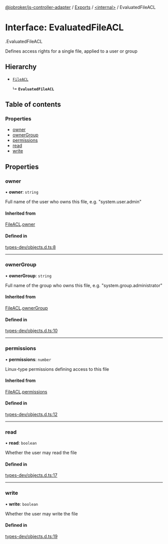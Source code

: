 [@iobroker/js-controller-adapter](../README.md) / [Exports](../modules.md) / [<internal\>](../modules/internal_.md) / EvaluatedFileACL

# Interface: EvaluatedFileACL

[<internal>](../modules/internal_.md).EvaluatedFileACL

Defines access rights for a single file, applied to a user or group

## Hierarchy

- [`FileACL`](internal_.FileACL.md)

  ↳ **`EvaluatedFileACL`**

## Table of contents

### Properties

- [owner](internal_.EvaluatedFileACL.md#owner)
- [ownerGroup](internal_.EvaluatedFileACL.md#ownergroup)
- [permissions](internal_.EvaluatedFileACL.md#permissions)
- [read](internal_.EvaluatedFileACL.md#read)
- [write](internal_.EvaluatedFileACL.md#write)

## Properties

### owner

• **owner**: `string`

Full name of the user who owns this file, e.g. "system.user.admin"

#### Inherited from

[FileACL](internal_.FileACL.md).[owner](internal_.FileACL.md#owner)

#### Defined in

[types-dev/objects.d.ts:8](https://github.com/ioBroker/ioBroker.js-controller/blob/610f351b/packages/types-dev/objects.d.ts#L8)

___

### ownerGroup

• **ownerGroup**: `string`

Full name of the group who owns this file, e.g. "system.group.administrator"

#### Inherited from

[FileACL](internal_.FileACL.md).[ownerGroup](internal_.FileACL.md#ownergroup)

#### Defined in

[types-dev/objects.d.ts:10](https://github.com/ioBroker/ioBroker.js-controller/blob/610f351b/packages/types-dev/objects.d.ts#L10)

___

### permissions

• **permissions**: `number`

Linux-type permissions defining access to this file

#### Inherited from

[FileACL](internal_.FileACL.md).[permissions](internal_.FileACL.md#permissions)

#### Defined in

[types-dev/objects.d.ts:12](https://github.com/ioBroker/ioBroker.js-controller/blob/610f351b/packages/types-dev/objects.d.ts#L12)

___

### read

• **read**: `boolean`

Whether the user may read the file

#### Defined in

[types-dev/objects.d.ts:17](https://github.com/ioBroker/ioBroker.js-controller/blob/610f351b/packages/types-dev/objects.d.ts#L17)

___

### write

• **write**: `boolean`

Whether the user may write the file

#### Defined in

[types-dev/objects.d.ts:19](https://github.com/ioBroker/ioBroker.js-controller/blob/610f351b/packages/types-dev/objects.d.ts#L19)
